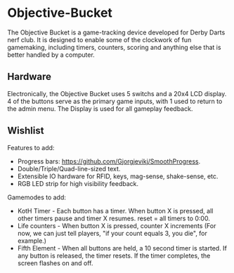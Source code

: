 # Objective-Bucket
The Objective Bucket is a game-tracking device developed for Derby Darts nerf club. It is designed to enable some of the clockwork of fun gamemaking, including timers, counters, scoring and anything else that is better handled by a computer.

## Hardware
Electronically, the Objective Bucket uses 5 switchs and a 20x4 LCD display.
4 of the buttons serve as the primary game inputs, with 1 used to return to the admin menu. 
The Display is used for all gameplay feedback.

## Wishlist
Features to add:
- Progress bars: https://github.com/Gjorgjevikj/SmoothProgress.
- Double/Triple/Quad-line-sized text.
- Extensible IO hardware for RFID, keys, mag-sense, shake-sense, etc.
- RGB LED strip for high visibility feedback.

Gamemodes to add:
- KotH Timer - Each button has a timer. When button X is pressed, all other timers pause and timer X resumes. reset = all timers to 0:00.
- Life counters - When button X is pressed, counter X increments (For now, we can just tell players, "if your count equals 3, you die", for example.)
- Fifth Element - When all buttons are held, a 10 second timer is started. If any button is released, the timer resets. If the timer completes, the screen flashes on and off.
